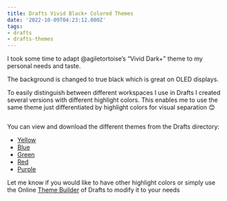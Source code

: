```yaml
---
title: Drafts Vivid Black+ Colored Themes
date: '2022-10-09T04:23:12.000Z'
tags:
- drafts
- drafts-themes
---
```

I took some time to adapt @agiletortoise’s “Vivid Dark+” theme to my personal needs and taste.

The background is changed to true black which is great on OLED displays.

To easily distinguish between different workspaces I use in Drafts I created several versions with different highlight colors. This enables me to use the same theme just differentiated by highlight colors for visual separation 😊

<div class="image-gallery">
  <img src="{{ baseUrl }}/assets/7DC6764E-AB95-4950-9C29-D1AD01-HEpGxB3gKfuj.png" alt="">
  <img src="{{ baseUrl }}/assets/D3992EDD-F301-4769-8824-7523DD-C9YtjmsF16qA.png" alt="">
  <img src="{{ baseUrl }}/assets/F47FD899-89A2-4764-8FCB-C37ECB-zqC3ftIbeGNL.png" alt="">
  <img src="{{ baseUrl }}/assets/8E893974-0DA9-4451-BC9C-DA92A2-QkNbW52lDdsF.png" alt="">
  <img src="{{ baseUrl }}/assets/75F55073-C790-4D80-9E93-D3A670-3MzVjF7fRdRo.png" alt="">
</div>

<style>
.image-gallery {
  display: flex;
  justify-content: space-between; /* Distribute images evenly across the row */
  align-items: center; /* Align images vertically */
  gap: 10px; /* Space between images */
  width: 100%; /* Ensure the gallery takes full width */
  overflow-x: auto; /* Add horizontal scroll if images overflow */
}

.image-gallery img {
  max-height: 350px; /* Limit the height of the images */
  width: auto; /* Maintain aspect ratio */
  flex-shrink: 0; /* Prevent images from shrinking too small */
}
</style>

You can view and download the different themes from the Drafts directory:

- [Yellow](https://directory.getdrafts.com/t/2Db)
- [Blue](https://directory.getdrafts.com/t/2Dc)
- [Green](https://directory.getdrafts.com/t/2Da)
- [Red](https://directory.getdrafts.com/t/2Dd)
- [Purple](https://directory.getdrafts.com/t/2De)

Let me know if you would like to have other highlight colors or simply use the Online [Theme Builder](https://tools.getdrafts.com/themes/theme-builder) of Drafts to modify it to your needs

